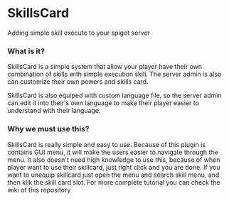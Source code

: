 # SkillsCard
Adding simple skill execute to your spigot server

### What is it?
SkillsCard is a simple system that allow your player have their own combination of skills with simple
execution skill. The server admin is also can customize their own powers and skills card.

SkillsCard is also equiped with custom language file, so the server admin can edit it into their's own
language to make their player easier to understand with their language.

### Why we must use this?
SkillsCard is really simple and easy to use. Because of this plugin is contains GUI menu, it will make the users
easier to navigate through the menu. It also doesn't need high knowledge to use this, because of when player
want to use their skillcard, just right click and you are done. If you want to unequip skillcard just open the menu
and search skill menu, and then klik the skill card slot. For more complete tutorial you can check the wiki of this
repository
